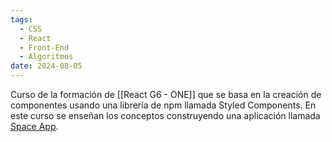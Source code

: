 ```yaml
---
tags:
  - CSS
  - React
  - Front-End
  - Algoritmos
date: 2024-08-05
---
```

Curso de la formación de [[React G6 - ONE]] que se basa en la creación de componentes usando una librería de npm llamada Styled Components. En este curso se enseñan los conceptos construyendo una aplicación llamada [Space App](https://www.figma.com/design/XNTKwHN8pHqilZFEjfkYMN/2069---SpaceApp-%7C-React%3A-styled-components-y-manipulaci%C3%B3n-de-archivos-est%C3%A1ticos?node-id=89-4&t=H042UYd1YOGTXNya-0).